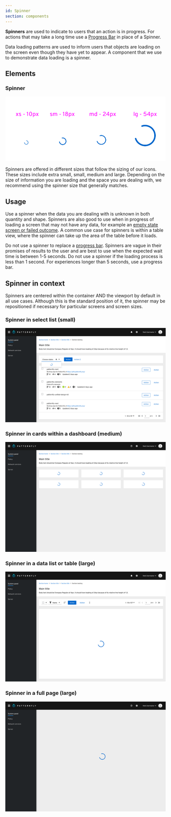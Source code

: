 ```yaml
---
id: Spinner
section: components
---
```


**Spinners** are used to indicate to users that an action is in progress. For actions that may take a long time use a [Progress Bar](/documentation/react/components/progress) in place of a Spinner.

Data loading patterns are used to inform users that objects are loading on the screen even though they have yet to appear. A component that we use to demonstrate data loading is a spinner.

## Elements
### Spinner

![spinner-sizes](./img/spinner-sizes.png)

Spinners are offered in different sizes that follow the sizing of our icons. These sizes include extra small, small, medium and large. Depending on the size of information you are loading and the space you are dealing with, we recommend using the spinner size that generally matches.

## Usage

Use a spinner when the data you are dealing with is unknown in both quantity and shape. Spinners are also good to use when in progress of loading a screen that may not have any data, for example an [empty state screen or failed outcome](/design-guidelines/usage-and-behavior/empty-state). A common use case for spinners is within a table view, where the spinner can take up the area of the table before it loads.

Do not use a spinner to replace a [progress bar](/design-guidelines/usage-and-behavior/progress-bar). Spinners are vague in their promises of results to the user and are best to use when the expected wait time is between 1-5 seconds. Do not use a spinner if the loading process is less than 1 second. For experiences longer than 5 seconds, use a progress bar.

## Spinner in context

Spinners are centered within the container AND the viewport by default in all use cases. Although this is the standard position of it, the spinner may be repositioned if necessary for particular screens and screen sizes.

### Spinner in select list (small)

![spinner-in-select](./img/spinner-in-select.png)

### Spinner in cards within a dashboard (medium)

![spinner-in-cards](./img/spinner-in-cards.png)

### Spinner in a data list or table (large)

![spinner-in-table](./img/spinner-in-table.png)

### Spinner in a full page (large)

![spinner-full-page](./img/spinner-full-page.png)
